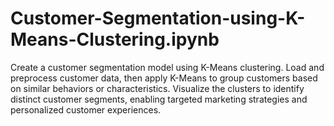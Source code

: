 # Customer-Segmentation-using-K-Means-Clustering.ipynb
Create a customer segmentation model using K-Means clustering. Load and preprocess customer data, then apply K-Means to group customers based on similar behaviors or characteristics. Visualize the clusters to identify distinct customer segments, enabling targeted marketing strategies and personalized customer experiences.
